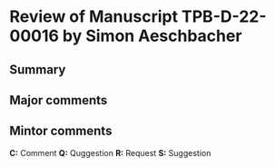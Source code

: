 # Review of Manuscript TPB-D-22-00016 by Simon Aeschbacher

## Summary

## Major comments

## Mintor comments

**C:** Comment
**Q:** Quggestion
**R:** Request
**S:** Suggestion
